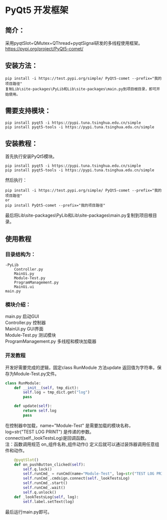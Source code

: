 # PyQt5 开发框架

## 简介：

采用pyqtSlot+QMutex+QThread+pyqtSignal研发的多线程使用框架。
https://pypi.org/project/PyQt5-comet/

## 安装方法：
```shell script
pip install -i https://test.pypi.org/simple/ PyQt5-comet --prefix="我的项目路径"
复制Lib\site-packages\PyLib和Lib\site-packages\main.py到项目根目录，即可开始使用。
```

## 需要支持模块：
```shell script
pip install pyqt5 -i https://pypi.tuna.tsinghua.edu.cn/simple
pip install pyqt5-tools -i https://pypi.tuna.tsinghua.edu.cn/simple
```

## 安装教程：

首先执行安装PyQt5模块。
```shell script
pip install pyqt5 -i https://pypi.tuna.tsinghua.edu.cn/simple
pip install pyqt5-tools -i https://pypi.tuna.tsinghua.edu.cn/simple
```

然后执行：
```shell script
pip install -i https://test.pypi.org/simple/ PyQt5-comet --prefix="我的项目路径"
or
pip install PyQt5-comet --prefix="我的项目路径"
```

最后将Lib\site-packages\PyLib和Lib\site-packages\main.py复制到项目根目录。

## 使用教程

### 目录结构为：
```
-PyLib
    Controller.py
    MainUi.py
    Module-Test.py
    ProgramManagement.py
    MainUi.ui
main.py
```

### 模块介绍：
main.py 启动GUI <br>
Controller.py 控制器<br>
MainUi.py GUI界面<br>
Module-Test.py 测试模块<br>
ProgramManagement.py 多线程和模块加载器<br>

### 开发教程

开发好需要完成的逻辑，固定class RunModule 方法update 返回值为字符串，保存为Module-Test.py文件。

```python
class RunModule:
    def __init__(self, tmp_dict):
        self.log = tmp_dict.get("log")
        pass

    def update(self):
        return self.log
        pass
```

在控制器中加载，name="Module-Test" 是需要加载的模块名称，log=str("TEST LOG PRINT") 是传递的参数。<br>
connect(self._lookTestsLog)是回调函数。<br>
注：函数调用规范 on_组件名称_组件动作() 定义后就可以通过装饰器调用任意组件和动作。

```python
    @pyqtSlot()
    def on_pushButton_clicked(self):
        self.q.lock()
        self.runCmd_ = runCmd(name="Module-Test", log=str("TEST LOG PRINT"))
        self.runCmd_.cmdsign.connect(self._lookTestsLog)
        self.runCmd_.start()
        self.runCmd_.wait()
        self.q.unlock()
    def _lookTestsLog(self, log):
        self.label.setText(log)
```

最后运行main.py即可。
